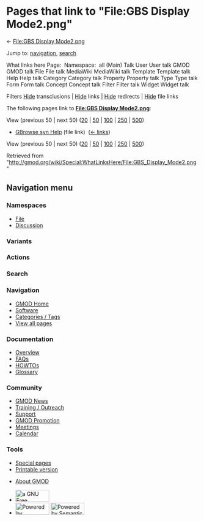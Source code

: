 <div id="mw-page-base" class="noprint">

</div>

<div id="mw-head-base" class="noprint">

</div>

<div id="content" class="mw-body" role="main">

<span id="top"></span>

<div id="mw-js-message" style="display:none;">

</div>



# <span dir="auto">Pages that link to "File:GBS Display Mode2.png"</span>

<div id="bodyContent">

<div id="contentSub">

← [File:GBS Display
Mode2.png](/wiki/File:GBS_Display_Mode2.png "File:GBS Display Mode2.png")

</div>

<div id="jump-to-nav" class="mw-jump">

Jump to: [navigation](#mw-navigation), [search](#p-search)

</div>

<div id="mw-content-text">

What links here Page:  Namespace:  all (Main) Talk User User talk GMOD
GMOD talk File File talk MediaWiki MediaWiki talk Template Template talk
Help Help talk Category Category talk Property Property talk Type Type
talk Form Form talk Concept Concept talk Filter Filter talk Widget
Widget talk

Filters
[Hide](/mediawiki/index.php?title=Special:WhatLinksHere/File:GBS_Display_Mode2.png&hidetrans=1 "Special:WhatLinksHere/File:GBS Display Mode2.png")
transclusions \|
[Hide](/mediawiki/index.php?title=Special:WhatLinksHere/File:GBS_Display_Mode2.png&hidelinks=1 "Special:WhatLinksHere/File:GBS Display Mode2.png")
links \|
[Hide](/mediawiki/index.php?title=Special:WhatLinksHere/File:GBS_Display_Mode2.png&hideredirs=1 "Special:WhatLinksHere/File:GBS Display Mode2.png")
redirects \|
[Hide](/mediawiki/index.php?title=Special:WhatLinksHere/File:GBS_Display_Mode2.png&hideimages=1 "Special:WhatLinksHere/File:GBS Display Mode2.png")
file links

The following pages link to **[File:GBS Display
Mode2.png](/wiki/File:GBS_Display_Mode2.png "File:GBS Display Mode2.png")**:

View (previous 50 \| next 50)
([20](/mediawiki/index.php?title=Special:WhatLinksHere/File:GBS_Display_Mode2.png&limit=20 "Special:WhatLinksHere/File:GBS Display Mode2.png")
\|
[50](/mediawiki/index.php?title=Special:WhatLinksHere/File:GBS_Display_Mode2.png&limit=50 "Special:WhatLinksHere/File:GBS Display Mode2.png")
\|
[100](/mediawiki/index.php?title=Special:WhatLinksHere/File:GBS_Display_Mode2.png&limit=100 "Special:WhatLinksHere/File:GBS Display Mode2.png")
\|
[250](/mediawiki/index.php?title=Special:WhatLinksHere/File:GBS_Display_Mode2.png&limit=250 "Special:WhatLinksHere/File:GBS Display Mode2.png")
\|
[500](/mediawiki/index.php?title=Special:WhatLinksHere/File:GBS_Display_Mode2.png&limit=500 "Special:WhatLinksHere/File:GBS Display Mode2.png"))

- [GBrowse syn Help](/wiki/GBrowse_syn_Help "GBrowse syn Help") (file
  link) ‎ <span class="mw-whatlinkshere-tools">([←
  links](/mediawiki/index.php?title=Special:WhatLinksHere&target=GBrowse+syn+Help "Special:WhatLinksHere"))</span>

View (previous 50 \| next 50)
([20](/mediawiki/index.php?title=Special:WhatLinksHere/File:GBS_Display_Mode2.png&limit=20 "Special:WhatLinksHere/File:GBS Display Mode2.png")
\|
[50](/mediawiki/index.php?title=Special:WhatLinksHere/File:GBS_Display_Mode2.png&limit=50 "Special:WhatLinksHere/File:GBS Display Mode2.png")
\|
[100](/mediawiki/index.php?title=Special:WhatLinksHere/File:GBS_Display_Mode2.png&limit=100 "Special:WhatLinksHere/File:GBS Display Mode2.png")
\|
[250](/mediawiki/index.php?title=Special:WhatLinksHere/File:GBS_Display_Mode2.png&limit=250 "Special:WhatLinksHere/File:GBS Display Mode2.png")
\|
[500](/mediawiki/index.php?title=Special:WhatLinksHere/File:GBS_Display_Mode2.png&limit=500 "Special:WhatLinksHere/File:GBS Display Mode2.png"))

</div>

<div class="printfooter">

Retrieved from
"<http://gmod.org/wiki/Special:WhatLinksHere/File:GBS_Display_Mode2.png>"

</div>

<div id="catlinks" class="catlinks catlinks-allhidden">

</div>

<div class="visualClear">

</div>

</div>

</div>

<div id="mw-navigation">

## Navigation menu

<div id="mw-head">



<div id="left-navigation">

<div id="p-namespaces" class="vectorTabs" role="navigation"
aria-labelledby="p-namespaces-label">

### Namespaces

- <span id="ca-nstab-image"><a href="/wiki/File:GBS_Display_Mode2.png" accesskey="c"
  title="View the file page [c]">File</a></span>
- <span id="ca-talk"><a
  href="/mediawiki/index.php?title=File_talk:GBS_Display_Mode2.png&amp;action=edit&amp;redlink=1"
  accesskey="t"
  title="Discussion about the content page [t]">Discussion</a></span>

</div>

<div id="p-variants" class="vectorMenu emptyPortlet" role="navigation"
aria-labelledby="p-variants-label">

### 

### Variants[](#)

<div class="menu">

</div>

</div>

</div>

<div id="right-navigation">



<div id="p-cactions" class="vectorMenu emptyPortlet" role="navigation"
aria-labelledby="p-cactions-label">

### Actions[](#)

<div class="menu">

</div>

</div>

<div id="p-search" role="search">

### Search

<div id="simpleSearch">

</div>

</div>

</div>

</div>

<div id="mw-panel">

<div id="p-logo" role="banner">

<a href="/wiki/Main_Page"
style="background-image: url(http://gmod.org/images/GMOD-cogs.png);"
title="Visit the main page"></a>

</div>

<div id="p-Navigation" class="portal" role="navigation"
aria-labelledby="p-Navigation-label">

### Navigation

<div class="body">

- <span id="n-GMOD-Home">[GMOD Home](/wiki/Main_Page)</span>
- <span id="n-Software">[Software](/wiki/GMOD_Components)</span>
- <span id="n-Categories-.2F-Tags">[Categories /
  Tags](/wiki/Categories)</span>
- <span id="n-View-all-pages">[View all
  pages](/wiki/Special:AllPages)</span>

</div>

</div>

<div id="p-Documentation" class="portal" role="navigation"
aria-labelledby="p-Documentation-label">

### Documentation

<div class="body">

- <span id="n-Overview">[Overview](/wiki/Overview)</span>
- <span id="n-FAQs">[FAQs](/wiki/Category:FAQ)</span>
- <span id="n-HOWTOs">[HOWTOs](/wiki/Category:HOWTO)</span>
- <span id="n-Glossary">[Glossary](/wiki/Glossary)</span>

</div>

</div>

<div id="p-Community" class="portal" role="navigation"
aria-labelledby="p-Community-label">

### Community

<div class="body">

- <span id="n-GMOD-News">[GMOD News](/wiki/GMOD_News)</span>
- <span id="n-Training-.2F-Outreach">[Training /
  Outreach](/wiki/Training_and_Outreach)</span>
- <span id="n-Support">[Support](/wiki/Support)</span>
- <span id="n-GMOD-Promotion">[GMOD
  Promotion](/wiki/GMOD_Promotion)</span>
- <span id="n-Meetings">[Meetings](/wiki/Meetings)</span>
- <span id="n-Calendar">[Calendar](/wiki/Calendar)</span>

</div>

</div>

<div id="p-tb" class="portal" role="navigation"
aria-labelledby="p-tb-label">

### Tools

<div class="body">

- <span id="t-specialpages"><a href="/wiki/Special:SpecialPages" accesskey="q"
  title="A list of all special pages [q]">Special pages</a></span>
- <span id="t-print"><a
  href="/mediawiki/index.php?title=Special:WhatLinksHere/File:GBS_Display_Mode2.png&amp;printable=yes"
  rel="alternate" accesskey="p"
  title="Printable version of this page [p]">Printable version</a></span>

</div>

</div>

</div>

</div>

<div id="footer" role="contentinfo">

- <span id="footer-places-about">[About
  GMOD](/wiki/GMOD:About "GMOD:About")</span>

<!-- -->

- <span id="footer-copyrightico">[<img src="http://www.gnu.org/graphics/gfdl-logo-small.png" width="88"
  height="31" alt="a GNU Free Documentation License" />](http://www.gnu.org/licenses/fdl-1.3.html)</span>
- <span id="footer-poweredbyico">[<img src="/mediawiki/skins/common/images/poweredby_mediawiki_88x31.png"
  width="88" height="31" alt="Powered by MediaWiki" />](//www.mediawiki.org/)
  [<img
  src="/mediawiki/extensions/SemanticMediaWiki/includes/../resources/images/smw_button.png"
  width="88" height="31" alt="Powered by Semantic MediaWiki" />](https://www.semantic-mediawiki.org/wiki/Semantic_MediaWiki)</span>

<div style="clear:both">

</div>

</div>
